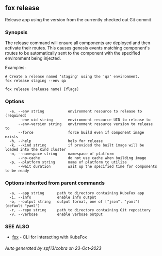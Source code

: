 ## fox release

Release app using the version from the currently checked out Git commit

### Synopsis


The release command will ensure all components are deployed and then activate 
their routes. This causes genesis events matching component's routes to be 
automatically sent to the component with the specified environment being 
injected.

Examples:

    # Create a release named 'staging' using the 'qa' environment.
    fox release staging --env qa


```
fox release (release name) [flags]
```

### Options

```
  -e, --env string           environment resource to release to (required)
      --env-uid string       environment resource UID to release to
      --env-version string   environment resource version to release to
      --force                force build even if component image exists
  -h, --help                 help for release
  -k, --kind string          if provided the built image will be loaded into the Kind cluster
  -n, --namespace string     namespace of platform
      --no-cache             do not use cache when building image
  -p, --platform string      name of platform to utilize
      --wait duration        wait up the specified time for components to be ready
```

### Options inherited from parent commands

```
  -a, --app string      path to directory containing KubeFox app
  -i, --info            enable info output
  -o, --output string   output format, one of ["json", "yaml"] (default "yaml")
  -r, --repo string     path to directory containing Git repository
  -v, --verbose         enable verbose output
```

### SEE ALSO

* [fox](fox.md)	 - CLI for interacting with KubeFox

###### Auto generated by spf13/cobra on 23-Oct-2023
